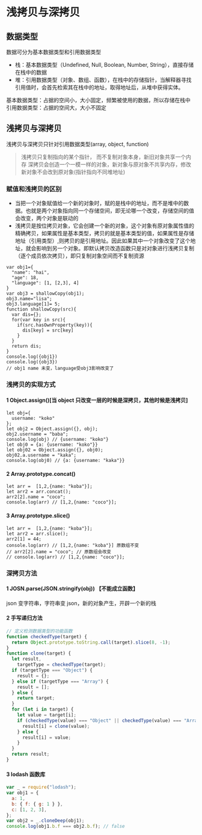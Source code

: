# 浅拷贝与深拷贝

## 数据类型

数据可分为基本数据类型和引用数据类型

- 栈：基本数据类型（Undefined, Null, Boolean, Number, String），直接存储在栈中的数据
- 堆：引用数据类型（对象、数组、函数），在栈中的存储指针，当解释器寻找引用值时，会首先检索其在栈中的地址，取得地址后，从堆中获得实体。

基本数据类型：占据的空间小，大小固定，频繁被使用的数据，所以存储在栈中
引用数据类型：占据的空间大，大小不固定

## 浅拷贝与深拷贝

浅拷贝与深拷贝只针对引用数据类型(array, object, function)

> 浅拷贝只复制指向的某个指针， 而不复制对象本身，新旧对象共享一个内存
> 深拷贝会创造一个一模一样的对象，新对象与原对象不共享内存，修改新对象不会改到原对象(指针指向不同堆地址)

### 赋值和浅拷贝的区别

- 当把一个对象赋值给一个新的对象时，赋的是栈中的地址，而不是堆中的数据。也就是两个对象指向同一个存储空间，即无论哪一个改变，存储空间的值会改变，两个对象是联动的
- 浅拷贝是按位拷贝对象，它会创建一个新的对象，这个对象有原对象属性值的精确拷贝，如果属性是基本类型，拷贝的就是基本类型的值，如果属性是存储地址（引用类型）,则拷贝的是引用地址。因此如果其中一个对象改变了这个地址，就会影响到另一个对象。即默认拷贝改造函数只是对对象进行浅拷贝复制（逐个成员依次拷贝），即只复制对象空间而不复制资源

```
var obj1={
  "name": "hai",
  "age": 18,
  "language": [1, [2,3], 4]
}
var obj3 = shallowCopy(obj1);
obj3.name="lisa";
obj3.language[1]= 5;
function shallowCopy(src){
  var dis={};
  for(var key in src){
    if(src.hasOwnProperty(key)){
      dis[key] = src[key]
    }
  }
  return dis;
}
console.log({obj1})
console.log({obj3})
// obj1 name 未变，language受obj3影响改变了
```

### 浅拷贝的实现方式

#### 1 Object.assign()[当 object 只改变一层的时候是深拷贝，其他时候是浅拷贝]

```
let obj={
  username: "koko"
};
let obj2 = Object.assign({}, obj);
obj2.username = "baba";
console.log(obj) // {username: "koko"}
let obj0 = {a: {username: "koko"}}
let obj02 = Object.assign({}, obj0);
obj02.a.username = "kaka";
console.log(obj0) // {a: {username: "kaka"}}
```

#### 2 Array.prototype.concat()

```
let arr =  [1,2,{name: "koba"}];
let arr2 = arr.concat();
arr2[2].name = "coco";
console.log(arr) // [1,2,{name: "coco"}];
```

#### 3 Array.prototype.slice()

```
let arr =  [1,2,{name: "koba"}];
let arr2 = arr.slice();
arr2[1] = 44;
console.log(arr) // [1,2,{name: "koba"}] 原数组不变
// arr2[2].name = "coco"; // 原数组会改变
// console.log(arr) // [1,2,{name: "coco"}];
```

### 深拷贝方法

#### 1 JOSN.parse(JSON.stringify(obj)) 【不能成立函数】

json 变字符串，字符串变 json，新的对象产生，开辟一个新的栈

#### 2 手写递归方法

```js
// 定义检测数据类型的功能函数
function checkedType(target) {
  return Object.prototype.toString.call(target).slice(8, -1);
}
function clone(target) {
  let result,
    targetType = checkedType(target);
  if (targetType === "Object") {
    result = {};
  } else if (targetType === "Array") {
    result = [];
  } else {
    return target;
  }
  for (let i in target) {
    let value = target[i];
    if (checkedType(value) === "Object" || checkedType(value) === "Array") {
      result[i] = clone(value);
    } else {
      result[i] = value;
    }
  }
  return result;
}
```

#### 3 lodash 函数库

```js
var _ = require("lodash");
var obj1 = {
  a: 1,
  b: { f: { g: 1 } },
  c: [1, 2, 3],
};
var obj2 = _.cloneDeep(obj1);
console.log(obj1.b.f === obj2.b.f); // false
```
